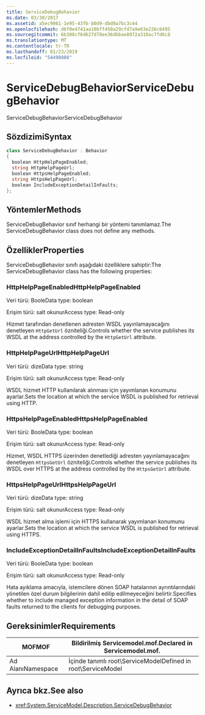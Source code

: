 ```yaml
---
title: ServiceDebugBehavior
ms.date: 03/30/2017
ms.assetid: a5ec9061-1e95-43fb-b0d9-dbd0a7bc3c44
ms.openlocfilehash: d6f0e4741aa10bff450a29cfd7a9e63e226c6495
ms.sourcegitcommit: 6b308cf6d627d78ee36dbbae8972a310ac7fd6c8
ms.translationtype: MT
ms.contentlocale: tr-TR
ms.lasthandoff: 01/23/2019
ms.locfileid: "54498888"
---
```

# <a name="servicedebugbehavior"></a><span data-ttu-id="1f976-102">ServiceDebugBehavior</span><span class="sxs-lookup"><span data-stu-id="1f976-102">ServiceDebugBehavior</span></span>
<span data-ttu-id="1f976-103">ServiceDebugBehavior</span><span class="sxs-lookup"><span data-stu-id="1f976-103">ServiceDebugBehavior</span></span>  
  
## <a name="syntax"></a><span data-ttu-id="1f976-104">Sözdizimi</span><span class="sxs-lookup"><span data-stu-id="1f976-104">Syntax</span></span>  
  
```csharp
class ServiceDebugBehavior : Behavior  
{  
  boolean HttpHelpPageEnabled;  
  string HttpHelpPageUrl;  
  boolean HttpsHelpPageEnabled;  
  string HttpsHelpPageUrl;  
  boolean IncludeExceptionDetailInFaults;  
};  
```  
  
## <a name="methods"></a><span data-ttu-id="1f976-105">Yöntemler</span><span class="sxs-lookup"><span data-stu-id="1f976-105">Methods</span></span>  
 <span data-ttu-id="1f976-106">ServiceDebugBehavior sınıf herhangi bir yöntemi tanımlamaz.</span><span class="sxs-lookup"><span data-stu-id="1f976-106">The ServiceDebugBehavior class does not define any methods.</span></span>  
  
## <a name="properties"></a><span data-ttu-id="1f976-107">Özellikler</span><span class="sxs-lookup"><span data-stu-id="1f976-107">Properties</span></span>  
 <span data-ttu-id="1f976-108">ServiceDebugBehavior sınıfı aşağıdaki özelliklere sahiptir:</span><span class="sxs-lookup"><span data-stu-id="1f976-108">The ServiceDebugBehavior class has the following properties:</span></span>  
  
### <a name="httphelppageenabled"></a><span data-ttu-id="1f976-109">HttpHelpPageEnabled</span><span class="sxs-lookup"><span data-stu-id="1f976-109">HttpHelpPageEnabled</span></span>  
 <span data-ttu-id="1f976-110">Veri türü: Boole</span><span class="sxs-lookup"><span data-stu-id="1f976-110">Data type: boolean</span></span>  
  
 <span data-ttu-id="1f976-111">Erişim türü: salt okunur</span><span class="sxs-lookup"><span data-stu-id="1f976-111">Access type: Read-only</span></span>  
  
 <span data-ttu-id="1f976-112">Hizmet tarafından denetlenen adresten WSDL yayınlamayacağını denetleyen `HttpGetUrl` özniteliği.</span><span class="sxs-lookup"><span data-stu-id="1f976-112">Controls whether the service publishes its WSDL at the address controlled by the `HttpGetUrl` attribute.</span></span>  
  
### <a name="httphelppageurl"></a><span data-ttu-id="1f976-113">HttpHelpPageUrl</span><span class="sxs-lookup"><span data-stu-id="1f976-113">HttpHelpPageUrl</span></span>  
 <span data-ttu-id="1f976-114">Veri türü: dize</span><span class="sxs-lookup"><span data-stu-id="1f976-114">Data type: string</span></span>  
  
 <span data-ttu-id="1f976-115">Erişim türü: salt okunur</span><span class="sxs-lookup"><span data-stu-id="1f976-115">Access type: Read-only</span></span>  
  
 <span data-ttu-id="1f976-116">WSDL hizmet HTTP kullanılarak alınması için yayımlanan konumunu ayarlar.</span><span class="sxs-lookup"><span data-stu-id="1f976-116">Sets the location at which the service WSDL is published for retrieval using HTTP.</span></span>  
  
### <a name="httpshelppageenabled"></a><span data-ttu-id="1f976-117">HttpsHelpPageEnabled</span><span class="sxs-lookup"><span data-stu-id="1f976-117">HttpsHelpPageEnabled</span></span>  
 <span data-ttu-id="1f976-118">Veri türü: Boole</span><span class="sxs-lookup"><span data-stu-id="1f976-118">Data type: boolean</span></span>  
  
 <span data-ttu-id="1f976-119">Erişim türü: salt okunur</span><span class="sxs-lookup"><span data-stu-id="1f976-119">Access type: Read-only</span></span>  
  
 <span data-ttu-id="1f976-120">Hizmet, WSDL HTTPS üzerinden denetlediği adresten yayınlamayacağını denetleyen `HttpsGetUrl` özniteliği.</span><span class="sxs-lookup"><span data-stu-id="1f976-120">Controls whether the service publishes its WSDL over HTTPS at the address controlled by the `HttpsGetUrl` attribute.</span></span>  
  
### <a name="httpshelppageurl"></a><span data-ttu-id="1f976-121">HttpsHelpPageUrl</span><span class="sxs-lookup"><span data-stu-id="1f976-121">HttpsHelpPageUrl</span></span>  
 <span data-ttu-id="1f976-122">Veri türü: dize</span><span class="sxs-lookup"><span data-stu-id="1f976-122">Data type: string</span></span>  
  
 <span data-ttu-id="1f976-123">Erişim türü: salt okunur</span><span class="sxs-lookup"><span data-stu-id="1f976-123">Access type: Read-only</span></span>  
  
 <span data-ttu-id="1f976-124">WSDL hizmet alma işlemi için HTTPS kullanarak yayımlanan konumunu ayarlar.</span><span class="sxs-lookup"><span data-stu-id="1f976-124">Sets the location at which the service WSDL is published for retrieval using HTTPS.</span></span>  
  
### <a name="includeexceptiondetailinfaults"></a><span data-ttu-id="1f976-125">IncludeExceptionDetailInFaults</span><span class="sxs-lookup"><span data-stu-id="1f976-125">IncludeExceptionDetailInFaults</span></span>  
 <span data-ttu-id="1f976-126">Veri türü: Boole</span><span class="sxs-lookup"><span data-stu-id="1f976-126">Data type: boolean</span></span>  
  
 <span data-ttu-id="1f976-127">Erişim türü: salt okunur</span><span class="sxs-lookup"><span data-stu-id="1f976-127">Access type: Read-only</span></span>  
  
 <span data-ttu-id="1f976-128">Hata ayıklama amacıyla, istemcilere dönen SOAP hatalarının ayrıntılarındaki yönetilen özel durum bilgilerinin dahil edilip edilmeyeceğini belirtir.</span><span class="sxs-lookup"><span data-stu-id="1f976-128">Specifies whether to include managed exception information in the detail of SOAP faults returned to the clients for debugging purposes.</span></span>  
  
## <a name="requirements"></a><span data-ttu-id="1f976-129">Gereksinimler</span><span class="sxs-lookup"><span data-stu-id="1f976-129">Requirements</span></span>  
  
|<span data-ttu-id="1f976-130">MOF</span><span class="sxs-lookup"><span data-stu-id="1f976-130">MOF</span></span>|<span data-ttu-id="1f976-131">Bildirilmiş Servicemodel.mof.</span><span class="sxs-lookup"><span data-stu-id="1f976-131">Declared in Servicemodel.mof.</span></span>|  
|---------|-----------------------------------|  
|<span data-ttu-id="1f976-132">Ad Alanı</span><span class="sxs-lookup"><span data-stu-id="1f976-132">Namespace</span></span>|<span data-ttu-id="1f976-133">İçinde tanımlı root\ServiceModel</span><span class="sxs-lookup"><span data-stu-id="1f976-133">Defined in root\ServiceModel</span></span>|  
  
## <a name="see-also"></a><span data-ttu-id="1f976-134">Ayrıca bkz.</span><span class="sxs-lookup"><span data-stu-id="1f976-134">See also</span></span>
- <xref:System.ServiceModel.Description.ServiceDebugBehavior>
